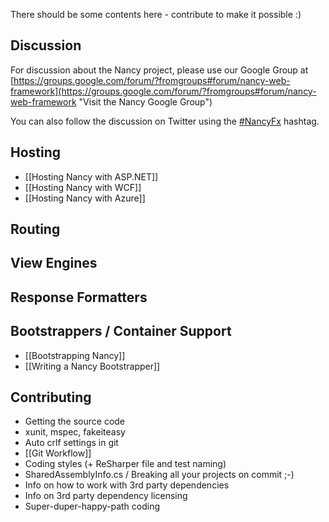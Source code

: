 There should be some contents here - contribute to make it possible :)

## Discussion
For discussion about the Nancy project, please use our Google Group at [https://groups.google.com/forum/?fromgroups#forum/nancy-web-framework](https://groups.google.com/forum/?fromgroups#forum/nancy-web-framework "Visit the Nancy Google Group")

You can also follow the discussion on Twitter using the [#NancyFx](http://search.twitter.com/search?q=%23Nancyfx) hashtag.

## Hosting

* [[Hosting Nancy with ASP.NET]]
* [[Hosting Nancy with WCF]]
* [[Hosting Nancy with Azure]]

## Routing


## View Engines


## Response Formatters


## Bootstrappers / Container Support

* [[Bootstrapping Nancy]]
* [[Writing a Nancy Bootstrapper]]

## Contributing

* Getting the source code
* xunit, mspec, fakeiteasy
* Auto crlf settings in git
* [[Git Workflow]]
* Coding styles (+ ReSharper file and test naming)
* SharedAssemblyInfo.cs / Breaking all your projects on commit ;-)
* Info on how to work with 3rd party dependencies
* Info on 3rd party dependency licensing
* Super-duper-happy-path coding